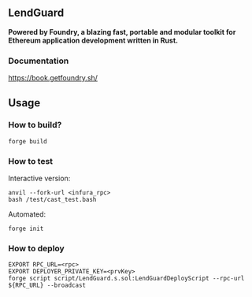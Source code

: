 ## LendGuard

**Powered by Foundry, a blazing fast, portable and modular toolkit for Ethereum application development written in Rust.**

### Documentation

https://book.getfoundry.sh/

## Usage

### How to build?

```shell
forge build
```

### How to test

Interactive version:
```shell
anvil --fork-url <infura_rpc>
bash /test/cast_test.bash
```

Automated:
```shell
forge init
```

### How to deploy
```shell
EXPORT RPC_URL=<rpc>
EXPORT DEPLOYER_PRIVATE_KEY=<prvKey>
forge script script/LendGuard.s.sol:LendGuardDeployScript --rpc-url ${RPC_URL} --broadcast
```
